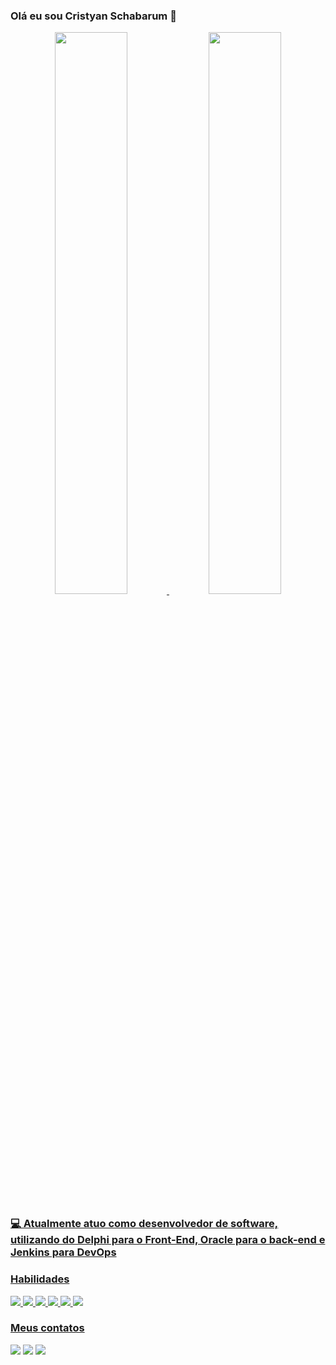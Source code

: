 ### Olá eu sou Cristyan Schabarum 👋

<div align="center">
  <a href="https://github.com/schabarum">
  <img width="48% height="180em" src="https://github-readme-stats.vercel.app/api?username=schabarum&show_icons=true&theme=dark&include_all_commits=true&count_private=true"/>
  <img width="48% height="180em" src="https://github-readme-stats.vercel.app/api/top-langs/?username=schabarum&layout=compact&langs_count=7&theme=dark"/>
</div>

### 💻 Atualmente atuo como desenvolvedor de software, utilizando do Delphi para o Front-End, Oracle para o back-end e Jenkins para DevOps
  
### Habilidades
<div>
  <img src="https://img.shields.io/badge/Delphi_RAD_Studio-B22222?style=for-the-badge&logo=delphi&logoColor=white">
  <img src="https://img.shields.io/badge/Oracle-F80000?style=for-the-badge&logo=oracle&logoColor=black">
  <img src="https://img.shields.io/badge/Jenkins-D24939?style=for-the-badge&logo=Jenkins&logoColor=white">
  <img src="https://img.shields.io/badge/GIT-E44C30?style=for-the-badge&logo=git&logoColor=white">
  <img src="https://img.shields.io/badge/JavaScript-F7DF1E?style=for-the-badge&logo=javascript&logoColor=black">
  <img src="https://img.shields.io/badge/Node.js-43853D?style=for-the-badge&logo=node.js&logoColor=white">
</div>

###
  
### Meus contatos
  
<div>
   <a href="mailto:cristyansch@gmail.com" target="_blank"><img src="https://img.shields.io/badge/Gmail-D14836?style=for-the-badge&logo=gmail&logoColor=white"></a>	
   <a href="https://www.linkedin.com/in/cristyan-schabarum-980461131" target="_blank"><img src="https://img.shields.io/badge/LinkedIn-0077B5?style=for-the-badge&logo=linkedin&logoColor=white"></a>
   <a href="https://www.instagram.com/cristyan_schabarum" target="_blank"><img src="https://img.shields.io/badge/Instagram-E4405F?style=for-the-badge&logo=instagram&logoColor=white"></a>
</div>
